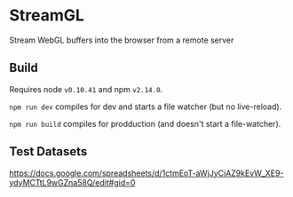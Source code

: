 StreamGL
========

Stream WebGL buffers into the browser from a remote server

## Build

Requires node `v0.10.41` and npm `v2.14.0`.

`npm run dev` compiles for dev and starts a file watcher (but no live-reload).

`npm run build` compiles for prodduction (and doesn't start a file-watcher).

## Test Datasets

https://docs.google.com/spreadsheets/d/1ctmEoT-aWjJyCiAZ9kEvW_XE9-ydyMCTtL9wGZna58Q/edit#gid=0
